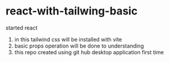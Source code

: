 # react-with-tailwing-basic
 started react 
 1. in this tailwind css will be installed with vite
 2. basic props operation will be done to understanding
 3. this repo created using git hub desktop application first time
